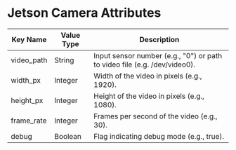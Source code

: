 # Jetson Camera Attributes

| Key Name    | Value Type | Description                                  |
|-------------|------------|----------------------------------------------|
| video_path  | String     | Input sensor number (e.g., "0") or path to video file (e.g. /dev/video0). |
| width_px    | Integer    | Width of the video in pixels (e.g., 1920).  |
| height_px   | Integer    | Height of the video in pixels (e.g., 1080). |
| frame_rate  | Integer    | Frames per second of the video (e.g., 30).  |
| debug       | Boolean    | Flag indicating debug mode (e.g., true).    |

